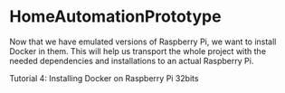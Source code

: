 # HomeAutomationPrototype
Now that we have emulated versions of Raspberry Pi, we want to install Docker in them. This will help us transport the whole project with the needed dependencies and installations to an actual Raspberry Pi.

Tutorial 4: Installing Docker on Raspberry Pi 32bits 

